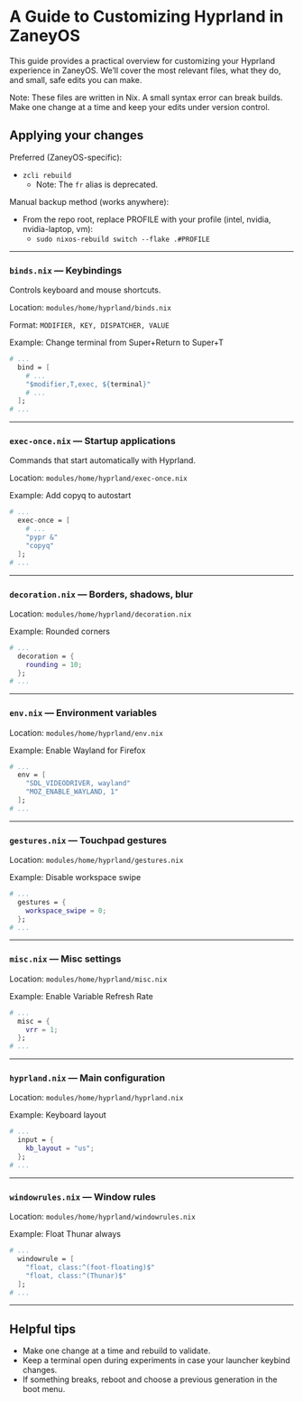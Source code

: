 # A Guide to Customizing Hyprland in ZaneyOS

This guide provides a practical overview for customizing your Hyprland experience in ZaneyOS. We’ll cover the most relevant files, what they do, and small, safe edits you can make.

Note: These files are written in Nix. A small syntax error can break builds. Make one change at a time and keep your edits under version control.

## Applying your changes

Preferred (ZaneyOS-specific):
- `zcli rebuild`
  - Note: The `fr` alias is deprecated.

Manual backup method (works anywhere):
- From the repo root, replace PROFILE with your profile (intel, nvidia, nvidia-laptop, vm):
  - `sudo nixos-rebuild switch --flake .#PROFILE`

---

### `binds.nix` — Keybindings

Controls keyboard and mouse shortcuts.

Location: `modules/home/hyprland/binds.nix`

Format: `MODIFIER, KEY, DISPATCHER, VALUE`

Example: Change terminal from Super+Return to Super+T

```nix
# ...
  bind = [
    # ...
    "$modifier,T,exec, ${terminal}"
    # ...
  ];
# ...
```

---

### `exec-once.nix` — Startup applications

Commands that start automatically with Hyprland.

Location: `modules/home/hyprland/exec-once.nix`

Example: Add copyq to autostart

```nix
# ...
  exec-once = [
    # ...
    "pypr &"
    "copyq"
  ];
# ...
```

---

### `decoration.nix` — Borders, shadows, blur

Location: `modules/home/hyprland/decoration.nix`

Example: Rounded corners

```nix
# ...
  decoration = {
    rounding = 10;
  };
# ...
```

---

### `env.nix` — Environment variables

Location: `modules/home/hyprland/env.nix`

Example: Enable Wayland for Firefox

```nix
# ...
  env = [
    "SDL_VIDEODRIVER, wayland"
    "MOZ_ENABLE_WAYLAND, 1"
  ];
# ...
```

---

### `gestures.nix` — Touchpad gestures

Location: `modules/home/hyprland/gestures.nix`

Example: Disable workspace swipe

```nix
# ...
  gestures = {
    workspace_swipe = 0;
  };
# ...
```

---

### `misc.nix` — Misc settings

Location: `modules/home/hyprland/misc.nix`

Example: Enable Variable Refresh Rate

```nix
# ...
  misc = {
    vrr = 1;
  };
# ...
```

---

### `hyprland.nix` — Main configuration

Location: `modules/home/hyprland/hyprland.nix`

Example: Keyboard layout

```nix
# ...
  input = {
    kb_layout = "us";
  };
# ...
```

---

### `windowrules.nix` — Window rules

Location: `modules/home/hyprland/windowrules.nix`

Example: Float Thunar always

```nix
# ...
  windowrule = [
    "float, class:^(foot-floating)$"
    "float, class:^(Thunar)$"
  ];
# ...
```

---

## Helpful tips

- Make one change at a time and rebuild to validate.
- Keep a terminal open during experiments in case your launcher keybind changes.
- If something breaks, reboot and choose a previous generation in the boot menu.

